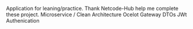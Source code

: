 Application for leaning/practice. Thank Netcode-Hub help me complete these project.
Microservice / Clean Architecture
Ocelot Gateway
DTOs
JWt Authenication 
